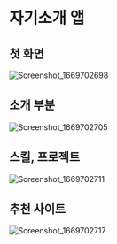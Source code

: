 # 자기소개 앱

## 첫 화면
![Screenshot_1669702698](https://user-images.githubusercontent.com/90558511/204465862-a612719b-efba-4158-b318-c55ceabae147.png)

## 소개 부분
![Screenshot_1669702705](https://user-images.githubusercontent.com/90558511/204465896-202e7703-7a7d-44e8-b131-8f4d13176052.png)

## 스킬, 프로젝트
![Screenshot_1669702711](https://user-images.githubusercontent.com/90558511/204465950-b79e2937-0777-468e-89d6-9125b7fcb279.png)

## 추천 사이트
![Screenshot_1669702717](https://user-images.githubusercontent.com/90558511/204465989-ac6d0fa1-4bd2-491b-9d8a-b76715f3e826.png)
